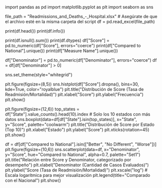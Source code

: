import pandas as pd
import matplotlib.pyplot as plt
import seaborn as sns

file_path = "Readmissions_and_Deaths_-_Hospital.xlsx"  # Asegúrate de que el archivo esté en la misma carpeta del script
df = pd.read_excel(file_path)

print(df.head())
print(df.info())

print(df.isnull().sum())
print(df.dtypes)
df["Score"] = pd.to_numeric(df["Score"], errors="coerce")
print(df["Compared to National"].unique())
print(df["Measure Name"].unique())

df["Denominator"] = pd.to_numeric(df["Denominator"], errors="coerce")
df = df[df["Denominator"] > 0]

sns.set_theme(style="whitegrid")

 
plt.figure(figsize=(8,5))
sns.histplot(df["Score"].dropna(), bins=30, kde=True, color="royalblue")
plt.title("Distribución de Score (Tasa de Readmisión/Mortalidad)")
plt.xlabel("Score")
plt.ylabel("Frecuencia")
plt.show()

 
plt.figure(figsize=(12,6))
top_states = df["State"].value_counts().head(10).index  # Solo los 10 estados con más datos
sns.boxplot(data=df[df["State"].isin(top_states)], x="State", y="Score", palette="coolwarm")
plt.title("Distribución de Score por Estado (Top 10)")
plt.xlabel("Estado")
plt.ylabel("Score")
plt.xticks(rotation=45)
plt.show()

df = df[df["Compared to National"].isin(["Better", "No Different", "Worse"])]
plt.figure(figsize=(10,6))
sns.scatterplot(data=df, x="Denominator", y="Score", hue="Compared to National", alpha=0.7, palette="Set1")
plt.title("Relación entre Score y Denominator, categorizado por desempeño")
plt.xlabel("Denominator (Cantidad de Casos Evaluados)")
plt.ylabel("Score (Tasa de Readmisión/Mortalidad)")
plt.xscale("log")  # Escala logarítmica para mejor visualización
plt.legend(title="Comparado con el Nacional")
plt.show()


